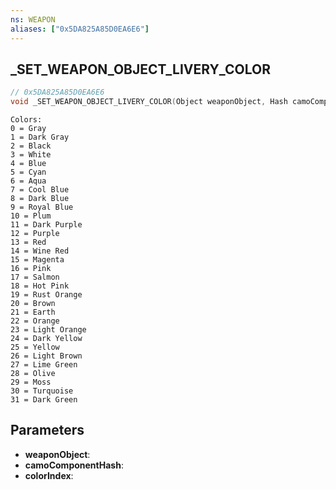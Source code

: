 ```yaml
---
ns: WEAPON
aliases: ["0x5DA825A85D0EA6E6"]
---
```

## _SET_WEAPON_OBJECT_LIVERY_COLOR

```c
// 0x5DA825A85D0EA6E6
void _SET_WEAPON_OBJECT_LIVERY_COLOR(Object weaponObject, Hash camoComponentHash, int colorIndex);
```

```
Colors:
0 = Gray
1 = Dark Gray
2 = Black
3 = White
4 = Blue
5 = Cyan
6 = Aqua
7 = Cool Blue
8 = Dark Blue
9 = Royal Blue
10 = Plum
11 = Dark Purple
12 = Purple
13 = Red
14 = Wine Red
15 = Magenta
16 = Pink
17 = Salmon
18 = Hot Pink
19 = Rust Orange
20 = Brown
21 = Earth
22 = Orange
23 = Light Orange
24 = Dark Yellow
25 = Yellow
26 = Light Brown
27 = Lime Green
28 = Olive
29 = Moss
30 = Turquoise
31 = Dark Green
```

## Parameters
* **weaponObject**:
* **camoComponentHash**:
* **colorIndex**:

